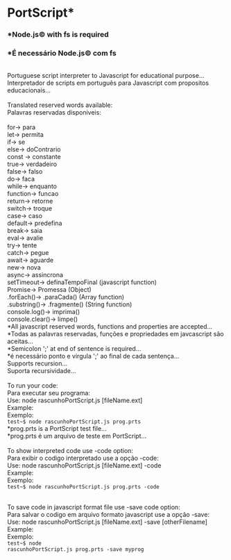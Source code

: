 # PortScript*
### *Node.js&copy; with fs is required
### *É necessário Node.js&copy; com fs 
<br/>
Portuguese script interpreter to Javascript for educational purpose...
<br/>
Interpretador de scripts em português para Javascript com propositos educacionais...
<br/>
<br/>
Translated reserved words available:
<br/>
Palavras reservadas disponiveis:
<br/>
<br/>
for-> para
<br/>
let-> permita
<br/>
if-> se
<br/>
else-> doContrario
<br/>
const -> constante
<br/>
true-> verdadeiro
<br/>
false-> falso
<br/>
do-> faca
<br/>
while-> enquanto
<br/>
function-> funcao
<br/>
return-> retorne
<br/>
switch-> troque
<br/>
case-> caso
<br/>
default-> predefina
<br/>
break-> saia
<br/>
eval-> avalie
<br/>
try-> tente
<br/>
catch-> pegue
<br/>
await-> aguarde
<br/>
new-> nova
<br/>
async-> assincrona
<br/>
setTimeout-> definaTempoFinal (javascript function)
<br/>
Promise-> Promessa (Object)
<br/>
.forEach()-> .paraCada() (Array function)
<br/>
.substring()-> .fragmente() (String function)
<br/>
console.log()-> imprima() 
<br/>
console.clear()-> limpe()
<br/>
*All javascript reserved words, functions and properties are accepted...
<br/>
*Todas as palavras reservadas, funções e propriedades em javcascript são aceitas...
<br/>
*Semicolon ';' at end of sentence is required...
<br/>
*é necessário ponto e virgula ';' ao final de cada sentença...
<br/>
Supports recursion... 
<br/>
Suporta recursividade...
<br/>
<br/>
To run your code:
<br/>
Para executar seu programa:  
<br/>
Use: node rascunhoPortScript.js [fileName.ext]
<br/>
Example:
<br/>
Exemplo:
<br/>
<code>test~$ node rascunhoPortScript.js prog.prts</code>
<br/>
*prog.prts is a PortScript test file...
<br/>
*prog.prts é um arquivo de teste em PortScript...
<br/>
<br/>
To show interpreted code use -code option:
<br/>
Para exibir o codigo interpretado use a opção -code:
<br/> 
Use: node rascunhoPortScript.js [fileName.ext] -code
<br/>
Example:
<br/>
Exemplo:
<br/>
<code>test~$ node rascunhoPortScript.js prog.prts -code</code>
<br/>
<br/>


To save code in javascript format file use -save code option:
<br/>
Para salvar o codigo em arquivo formato javascript use a opção -save:
<br/> 
Use: node rascunhoPortScript.js [fileName.ext] -save [otherFilename]
<br/>
Example:
<br/>
Exemplo:
<br/>
<code>test~$ node rascunhoPortScript.js prog.prts -save myprog</code>
<br/>
<br/>